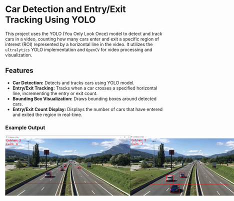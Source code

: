 # Car Detection and Entry/Exit Tracking Using YOLO

This project uses the YOLO (You Only Look Once) model to detect and track cars in a video, counting how many cars enter and exit a specific region of interest (ROI) represented by a horizontal line in the video. It utilizes the `ultralytics` YOLO implementation and `OpenCV` for video processing and visualization.

## Features
- **Car Detection:** Detects and tracks cars using YOLO model.
- **Entry/Exit Tracking:** Tracks when a car crosses a specified horizontal line, incrementing the entry or exit count.
- **Bounding Box Visualization:** Draws bounding boxes around detected cars.
- **Entry/Exit Count Display:** Displays the number of cars that have entered and exited the region in real-time.



### Example Output

<div style="display: flex; justify-content: space-between;">
  <img src="result/img1.jpg" alt="1.1" width="400"/>
  <img src="result/img2.jpg" alt="2.1" width="400"/>
</div>
